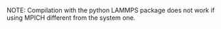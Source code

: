 
NOTE: Compilation with the python LAMMPS package does not work if using MPICH different from the
	  system one.

